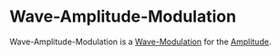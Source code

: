 # Wave-Amplitude-Modulation

Wave-Amplitude-Modulation is a [Wave-Modulation](10000088.md) for the [Amplitude](10000015.md).
